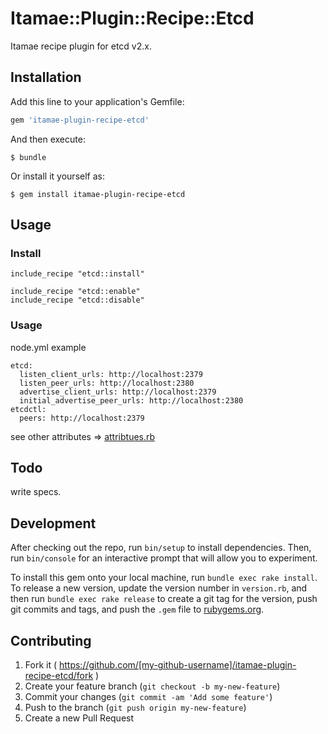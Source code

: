 # Itamae::Plugin::Recipe::Etcd

Itamae recipe plugin for etcd v2.x.

## Installation

Add this line to your application's Gemfile:

```ruby
gem 'itamae-plugin-recipe-etcd'
```

And then execute:

    $ bundle

Or install it yourself as:

    $ gem install itamae-plugin-recipe-etcd

## Usage

### Install

```
include_recipe "etcd::install"

include_recipe "etcd::enable"
include_recipe "etcd::disable"
```

### Usage

node.yml example

```
etcd:
  listen_client_urls: http://localhost:2379
  listen_peer_urls: http://localhost:2380
  advertise_client_urls: http://localhost:2379
  initial_advertise_peer_urls: http://localhost:2380
etcdctl:
  peers: http://localhost:2379

```

see other attributes => [attribtues.rb](https://github.com/yss44/itamae-plugin-recipe-etcd/blob/master/lib/itamae/plugin/recipe/etcd/attributes.rb)

## Todo

write specs.


## Development

After checking out the repo, run `bin/setup` to install dependencies. Then, run `bin/console` for an interactive prompt that will allow you to experiment.

To install this gem onto your local machine, run `bundle exec rake install`. To release a new version, update the version number in `version.rb`, and then run `bundle exec rake release` to create a git tag for the version, push git commits and tags, and push the `.gem` file to [rubygems.org](https://rubygems.org).

## Contributing

1. Fork it ( https://github.com/[my-github-username]/itamae-plugin-recipe-etcd/fork )
2. Create your feature branch (`git checkout -b my-new-feature`)
3. Commit your changes (`git commit -am 'Add some feature'`)
4. Push to the branch (`git push origin my-new-feature`)
5. Create a new Pull Request
